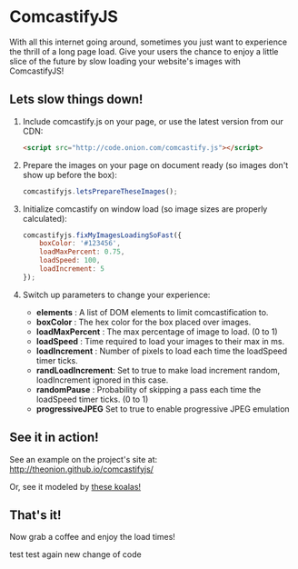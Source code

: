 # ComcastifyJS
With all this internet going around, sometimes you just want to experience the thrill of a long page load. Give your users the chance to enjoy a little slice of the future by slow loading your website's images with ComcastifyJS!

## Lets slow things down!
1. Include comcastify.js on your page, or use the latest version from our CDN:

    ```html
    <script src="http://code.onion.com/comcastify.js"></script>
    ```

2. Prepare the images on your page on document ready (so images don't show up before the box):

    ```js
    comcastifyjs.letsPrepareTheseImages();
    ```

3. Initialize comcastify on window load (so image sizes are properly calculated):

    ```js
    comcastifyjs.fixMyImagesLoadingSoFast({
        boxColor: '#123456',
        loadMaxPercent: 0.75,
        loadSpeed: 100,
        loadIncrement: 5
    });
    ```
4. Switch up parameters to change your experience:
    * **elements** : A list of DOM elements to limit comcastification to.
    * **boxColor** : The hex color for the box placed over images.
    * **loadMaxPercent** : The max percentage of image to load. (0 to 1)
    * **loadSpeed** : Time required to load your images to their max in ms.
    * **loadIncrement** : Number of pixels to load each time the loadSpeed timer ticks.
    * **randLoadIncrement**:  Set to true to make load increment random, loadIncrement ignored in this case.
    * **randomPause** : Probability of skipping a pass each time the loadSpeed timer ticks. (0 to 1)
    * **progressiveJPEG** Set to true to enable progressive JPEG emulation

## See it in action!
See an example on the project's site at: http://theonion.github.io/comcastifyjs/

Or, see it modeled by [these koalas!](http://www.clickhole.com/article/these-koalas-are-refusing-load-support-net-neutral-967)

## That's it!
Now grab a coffee and enjoy the load times!

test test again
new change of code
